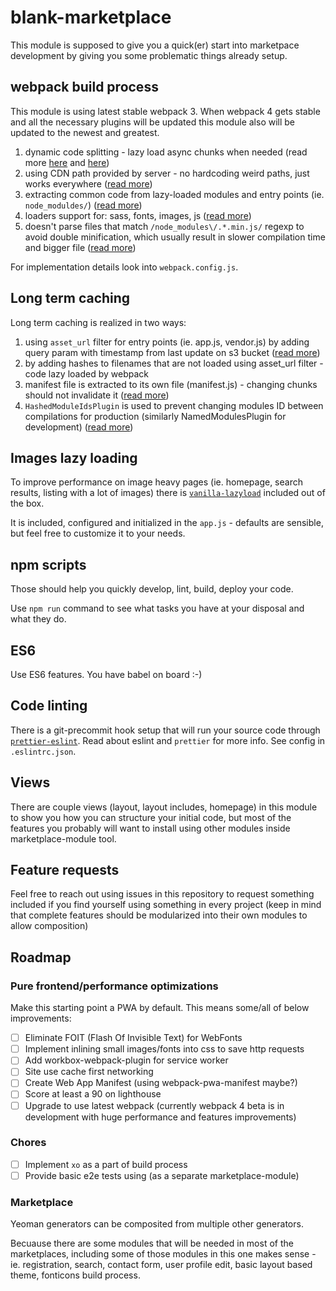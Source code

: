 # blank-marketplace

This module is supposed to give you a quick(er) start into marketpace development by giving you some problematic things already setup.

## webpack build process

This module is using latest stable webpack 3. When webpack 4 gets stable and all the necessary plugins will be updated this module also will be updated to the newest and greatest.

1) dynamic code splitting - lazy load async chunks when needed (read more [here](https://webpack.js.org/guides/code-splitting/) and [here](https://webpack.js.org/guides/lazy-loading/))
2) using CDN path provided by server - no hardcoding weird paths, just works everywhere ([read more](https://github.com/agoldis/webpack-require-from))
3) extracting common code from lazy-loaded modules and entry points (ie. `node_moduldes/`) ([read more](https://webpack.js.org/plugins/commons-chunk-plugin/))
6) loaders support for: sass, fonts, images, js ([read more](https://webpack.js.org/loaders/))
7) doesn't parse files that match `/node_modules\/.*.min.js/` regexp to avoid double minification, which usually result in slower compilation time and bigger file ([read more](https://webpack.js.org/configuration/module/#module-noparse))

For implementation details look into `webpack.config.js`.

## Long term caching

Long term caching is realized in two ways:
1) using `asset_url` filter for entry points (ie. app.js, vendor.js) by adding query param with timestamp from last update on s3 bucket ([read more](http://documentation.near-me.com/reference/liquid-filters-static/))
2) by adding hashes to filenames that are not loaded using asset_url filter - code lazy loaded by webpack
3) manifest file is extracted to its own file (manifest.js) - changing chunks should not invalidate it ([read more](https://survivejs.com/webpack/optimizing/separating-manifest/))
4) `HashedModuleIdsPlugin` is used to prevent changing modules ID between compilations for production (similarly NamedModulesPlugin for development) ([read more](https://webpack.js.org/plugins/hashed-module-ids-plugin/))

## Images lazy loading

To improve performance on image heavy pages (ie. homepage, search results, listing with a lot of images) there is [`vanilla-lazyload`](https://github.com/verlok/lazyload) included out of the box.

It is included, configured and initialized in the `app.js` - defaults are sensible, but feel free to customize it to your needs.

## npm scripts

Those should help you quickly develop, lint, build, deploy your code.

Use `npm run` command to see what tasks you have at your disposal and what they do.

## ES6

Use ES6 features. You have babel on board :-)

## Code linting

There is a git-precommit hook setup that will run your source code through [`prettier-eslint`](https://github.com/prettier/prettier-eslint). Read about eslint and `prettier` for more info. See config in `.eslintrc.json`.

## Views

There are couple views (layout, layout includes, homepage) in this module to show you how you can structure your initial code, but most of the features you probably will want to install using other modules inside marketplace-module tool.

## Feature requests

Feel free to reach out using issues in this repository to request something included if you find yourself using something in every project (keep in mind that complete features should be modularized into their own modules to allow composition)

## Roadmap

### Pure frontend/performance optimizations
Make this starting point a PWA by default. This means some/all of below improvements:

- [ ] Eliminate FOIT (Flash Of Invisible Text) for WebFonts
- [ ] Implement inlining small images/fonts into css to save http requests
- [ ] Add workbox-webpack-plugin for service worker
- [ ] Site use cache first networking
- [ ] Create Web App Manifest (using webpack-pwa-manifest maybe?)
- [ ] Score at least a 90 on lighthouse
- [ ] Upgrade to use latest webpack (currently webpack 4 beta is in development with huge performance and features improvements)

### Chores
- [ ] Implement `xo` as a part of build process
- [ ] Provide basic e2e tests using (as a separate marketplace-module)

### Marketplace

Yeoman generators can be composited from multiple other generators.

Becuause there are some modules that will be needed in most of the marketplaces, including some of those modules in this one makes sense - ie. registration, search, contact form, user profile edit, basic layout based theme, fonticons build process.
